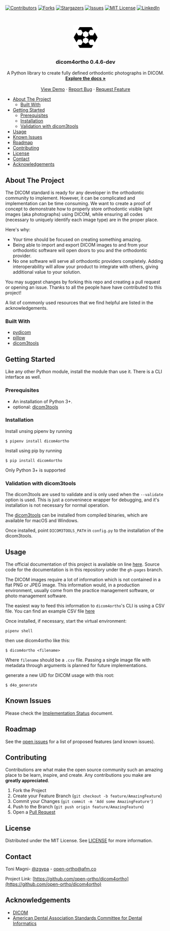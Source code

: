 [![Contributors][contributors-shield]][contributors-url]
[![Forks][forks-shield]][forks-url]
[![Stargazers][stars-shield]][stars-url]
[![Issues][issues-shield]][issues-url]
[![MIT License][license-shield]][license-url]
[![LinkedIn][linkedin-shield]][linkedin-url]

<!-- PROJECT LOGO -->
<br />
<p align="center">
  <a href="https://github.com/open-ortho/dicom4ortho">
    <img src="https://raw.githubusercontent.com/open-ortho/dicom4ortho/master/images/open-ortho.png" alt="Logo" width="80" height="80">
  </a>

  <h3 align="center">dicom4ortho 0.4.6-dev</h3>

  <p align="center">
    A Python library to create fully defined orthodontic photographs in DICOM.
    <br />
    <a href="https://open-ortho.github.io/dicom4ortho/"><strong>Explore the docs »</strong></a>
    <br />
    <br />
    <a href="https://github.com/open-ortho/dicom4ortho">View Demo</a>
    ·
    <a href="https://github.com/open-ortho/dicom4ortho/issues">Report Bug</a>
    ·
    <a href="https://github.com/open-ortho/dicom4ortho/issues">Request Feature</a>
  </p>
</p>

<!-- TABLE OF CONTENTS -->
- [About The Project](#about-the-project)
  - [Built With](#built-with)
- [Getting Started](#getting-started)
  - [Prerequisites](#prerequisites)
  - [Installation](#installation)
  - [Validation with dicom3tools](#validation-with-dicom3tools)
- [Usage](#usage)
- [Known Issues](#known-issues)
- [Roadmap](#roadmap)
- [Contributing](#contributing)
- [License](#license)
- [Contact](#contact)
- [Acknowledgements](#acknowledgements)


<!-- ABOUT THE PROJECT -->
## About The Project

The DICOM standard is ready for any developer in the orthodontic community to
implement. However, it can be complicated and implementation can be time
consuming. We want to create a proof of concept to demonstrate how to
properly store orthodontic visible light images (aka photographs) using
DICOM, while ensuring all codes (necessary to uniquely identify each image
type) are in the proper place.

Here's why:

* Your time should be focused on creating something amazing.
* Being able to import and export DICOM images to and from your orthodontic
  software will open doors to you and the orthodontic provider.
* No one software will serve all orthodontic providers completely. Adding
  interoperability will allow your product to integrate with others, giving
  additional value to your solution.

You may suggest changes by forking this repo and creating a pull request or
opening an issue. Thanks to all the people have have contributed to this
project!

A list of commonly used resources that we find helpful are listed in the
acknowledgements.

### Built With

* [pydicom](https://pydicom.github.io/)
* [pillow](https://python-pillow.org/)
* [dicom3tools](https://www.dclunie.com/dicom3tools.html)

<!-- GETTING STARTED -->
## Getting Started

Like any other Python module, install the module than use it. There is a CLI
interface as well.

### Prerequisites

- An installation of Python 3+.
- optional: [dicom3tools](https://www.dclunie.com/dicom3tools.html)

### Installation

Install unsing pipenv by running

    $ pipenv install dicom4ortho

Install using pip by running

    $ pip install dicom4ortho

Only Python 3+ is supported

### Validation with dicom3tools

The dicom3tools are used to validate and is only used when the `--validate`
option is used. This is just a conveninece wrapper for debugging, and it's
installation is not necessary for normal operation.

The [dicom3tools](https://www.dclunie.com/dicom3tools.html) can be installed
from compiled binaries, which are available for macOS and Windows.

Once installed, point `DICOM3TOOLS_PATH` in `config.py` to the installation
of the dicom3tools.

<!-- USAGE EXAMPLES -->
## Usage

The official documentation of this project is available on line
[here](https://open-ortho.github.io/dicom4ortho). Source code for the
documentation is in this repository under the `gh-pages` branch.

The DICOM images require a lot of information which is not contained in a
flat PNG or JPEG image. This information would, in a production environment,
usually come from the practice management software, or photo management
software.

The easiest way to feed this information to `dicom4ortho`'s CLI is using a
CSV file. You can find an example CSV file [here](resources/example/input_from.csv)

Once installed, if necessary, start the virtual environment:

    pipenv shell

then use dicom4ortho like this:

    $ dicom4ortho <filename>

Where `filename` should be a `.csv` file. Passing a single image file with
metadata through arguments is planned for future implementations.

generate a new UID for DICOM usage with this root:

    $ d4o_generate

## Known Issues

Please check the [Implementation Status](docs/IMPLEMENTATION_STATUS.md)
document.

<!-- ROADMAP -->
## Roadmap

See the [open issues](https://github.com/open-ortho/dicom4ortho/issues) for a list of proposed features (and known issues).

<!-- CONTRIBUTING -->
## Contributing

Contributions are what make the open source community such an amazing place to be learn, inspire, and create. Any contributions you make are **greatly appreciated**.

1. Fork the Project
2. Create your Feature Branch (`git checkout -b feature/AmazingFeature`)
3. Commit your Changes (`git commit -m 'Add some AmazingFeature'`)
4. Push to the Branch (`git push origin feature/AmazingFeature`)
5. Open a [Pull Request](https://docs.github.com/en/github/collaborating-with-issues-and-pull-requests/creating-a-pull-request)

<!-- LICENSE -->
## License

Distributed under the MIT License. See [LICENSE](LICENSE) for more information.

<!-- CONTACT -->
## Contact

Toni Magni- [@zgypa](https://twitter.com/zgypa) - open-ortho@afm.co

Project Link: [https://github.com/open-ortho/dicom4ortho](https://github.com/open-ortho/dicom4ortho)

<!-- ACKNOWLEDGEMENTS -->
## Acknowledgements

- [DICOM](https://www.webpagefx.com/tools/emoji-cheat-sheet)
- [American Dental Association Standards Committee for Dental Informatics](https://www.ada.org/en/science-research/dental-standards/standards-committee-on-dental-informatics)

<!-- MARKDOWN LINKS & IMAGES -->
<!-- https://www.markdownguide.org/basic-syntax/#reference-style-links -->
[contributors-shield]: https://img.shields.io/github/contributors/open-ortho/dicom4ortho.svg?style=for-the-badge
[contributors-url]: https://github.com/open-ortho/dicom4ortho/graphs/contributors
[forks-shield]: https://img.shields.io/github/forks/open-ortho/dicom4ortho.svg?style=for-the-badge
[forks-url]: https://github.com/open-ortho/dicom4ortho/network/members
[stars-shield]: https://img.shields.io/github/stars/open-ortho/dicom4ortho.svg?style=for-the-badge
[stars-url]: https://github.com/open-ortho/dicom4ortho/stargazers
[issues-shield]: https://img.shields.io/github/issues/open-ortho/dicom4ortho.svg?style=for-the-badge
[issues-url]: https://github.com/open-ortho/dicom4ortho/issues
[license-shield]: https://img.shields.io/github/license/open-ortho/dicom4ortho.svg?style=for-the-badge
[license-url]: https://github.com/open-ortho/dicom4ortho/blob/master/LICENSE
[linkedin-shield]: https://img.shields.io/badge/-LinkedIn-black.svg?style=for-the-badge&logo=linkedin&colorB=555
[linkedin-url]: https://linkedin.com/in/open-ortho
[product-screenshot]: images/screenshot.png
[example-csv-url]: resources/example/input_from.csv
